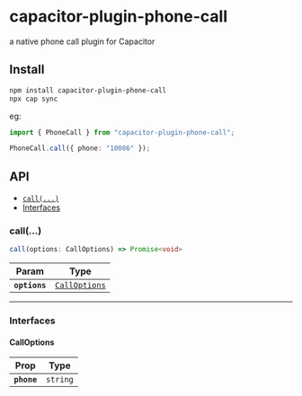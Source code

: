 # capacitor-plugin-phone-call

a native phone call plugin for Capacitor

## Install

```bash
npm install capacitor-plugin-phone-call
npx cap sync
```
eg:
```typescript
import { PhoneCall } from "capacitor-plugin-phone-call";

PhoneCall.call({ phone: "10086" });

```

## API

<docgen-index>

* [`call(...)`](#call)
* [Interfaces](#interfaces)

</docgen-index>

<docgen-api>
<!--Update the source file JSDoc comments and rerun docgen to update the docs below-->

### call(...)

```typescript
call(options: CallOptions) => Promise<void>
```

| Param         | Type                                                |
| ------------- | --------------------------------------------------- |
| **`options`** | <code><a href="#calloptions">CallOptions</a></code> |

--------------------


### Interfaces


#### CallOptions

| Prop        | Type                |
| ----------- | ------------------- |
| **`phone`** | <code>string</code> |

</docgen-api>
